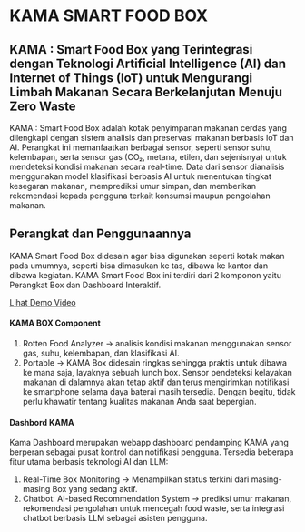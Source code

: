 # KAMA SMART FOOD BOX

## KAMA : Smart Food Box yang Terintegrasi dengan Teknologi Artificial Intelligence (AI) dan Internet of Things (IoT) untuk Mengurangi Limbah Makanan Secara Berkelanjutan Menuju Zero Waste

KAMA : Smart Food Box adalah kotak penyimpanan makanan cerdas yang dilengkapi dengan sistem analisis dan preservasi makanan berbasis IoT dan AI. Perangkat ini memanfaatkan berbagai sensor, seperti sensor suhu, kelembapan, serta sensor gas (CO₂, metana, etilen, dan sejenisnya) untuk mendeteksi kondisi makanan secara real-time. Data dari sensor dianalisis menggunakan model klasifikasi berbasis AI untuk menentukan tingkat kesegaran makanan, memprediksi umur simpan, dan memberikan rekomendasi kepada pengguna terkait konsumsi maupun pengolahan makanan.

## Perangkat dan Penggunaannya

KAMA Smart Food Box didesain agar bisa digunakan seperti kotak makan pada umumnya, seperti bisa dimasukan ke tas, dibawa ke kantor dan dibawa kegiatan. KAMA Smart Food Box ini terdiri dari 2 komponon yaitu Perangkat Box dan Dashboard Interaktif.

[Lihat Demo Video](asets/video_demo.mp4)

#### KAMA BOX Component

1. Rotten Food Analyzer → analisis kondisi makanan menggunakan sensor gas, suhu, kelembapan, dan klasifikasi AI.
2. Portable → KAMA Box didesain ringkas sehingga praktis untuk dibawa ke mana saja, layaknya sebuah lunch box. Sensor pendeteksi kelayakan makanan di dalamnya akan tetap aktif dan terus mengirimkan notifikasi ke smartphone selama daya baterai masih tersedia. Dengan begitu, tidak perlu khawatir tentang kualitas makanan Anda saat bepergian.

#### Dashbord KAMA

Kama Dashboard merupakan webapp dashboard pendamping KAMA yang berperan sebagai pusat kontrol dan notifikasi pengguna. Tersedia beberapa fitur utama berbasis teknologi AI dan LLM:

1. Real-Time Box Monitoring → Menampilkan status terkini dari masing-masing Box yang sedang aktif.
2. Chatbot: AI-based Recommendation System → prediksi umur makanan, rekomendasi pengolahan untuk mencegah food waste, serta integrasi chatbot berbasis LLM sebagai asisten pengguna.
